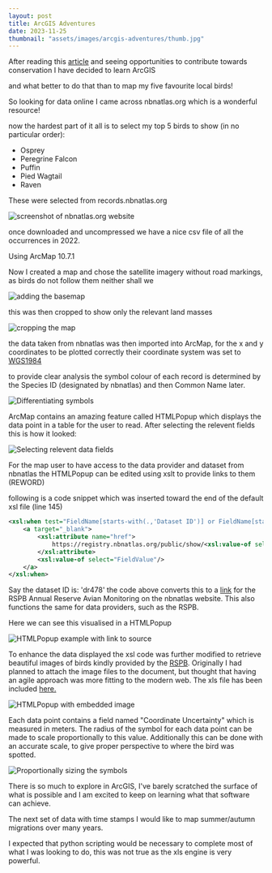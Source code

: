 ```yaml
---
layout: post
title: ArcGIS Adventures
date: 2023-11-25
thumbnail: "assets/images/arcgis-adventures/thumb.jpg"
---
```


After reading this [article](https://www.audubon.org/feature/aerial-odysseys-bird-migration-americas) and seeing opportunities to contribute towards conservation I have decided to learn ArcGIS

and what better to do that than to map my five favourite local birds!

So looking for data online I came across nbnatlas.org which is a wonderful resource!

now the hardest part of it all is to select my top 5 birds to show (in no particular order):

* Osprey
* Peregrine Falcon
* Puffin
* Pied Wagtail
* Raven

These were selected from records.nbnatlas.org

![screenshot of nbnatlas.org website](/assets/images/arcgis-adventures/1-downloading-data.PNG)

once downloaded and uncompressed we have a nice csv file of all the occurrences in 2022.

Using ArcMap 10.7.1

Now I created a map and chose the satellite imagery without road markings, as birds do not follow them neither shall we

![adding the basemap](/assets/images/arcgis-adventures/2-add-basemap.PNG)

this was then cropped to show only the relevant land masses

![cropping the map](/assets/images/arcgis-adventures/3-cropping-map.PNG)

the data taken from nbnatlas was then imported into ArcMap, for the x and y coordinates to be plotted correctly their coordinate system was set to [WGS1984](https://en.wikipedia.org/wiki/World_Geodetic_System) 

to provide clear analysis the symbol colour of each record is determined by the Species ID (designated by nbnatlas) and then Common Name later.

![Differentiating symbols](/assets/images/arcgis-adventures/4-different-symbols.PNG)

ArcMap contains an amazing feature called HTMLPopup which displays the data point in a table for the user to read. After selecting the relevent fields this is how it looked:

![Selecting relevent data fields](/assets/images/arcgis-adventures/5-selected-fields.PNG)

For the map user to have access to the data provider and dataset from nbnatlas the HTMLPopup can be edited using xslt to provide links to them (REWORD)

following is a code snippet which was inserted toward the end of the default xsl file (line 145)

```xml
<xsl:when test="FieldName[starts-with(.,'Dataset ID')] or FieldName[starts-with(.,'Data Provider ID')]">
    <a target="_blank"> 
        <xsl:attribute name="href">
            https://registry.nbnatlas.org/public/show/<xsl:value-of select="FieldValue"/>
        </xsl:attribute>
        <xsl:value-of select="FieldValue"/>
    </a>
</xsl:when>
```

Say the dataset ID is: 'dr478' the code above converts this to a [link](https://registry.nbnatlas.org/public/show/dr478) for the RSPB Annual Reserve Avian Monitoring on the nbnatlas website. This also functions the same for data providers, such as the RSPB.

Here we can see this visualised in a HTMLPopup

![HTMLPopup example with link to source](/assets/images/arcgis-adventures/6-link-to-source.PNG)

To enhance the data displayed the xsl code was further modified to retrieve beautiful images of birds kindly provided by the [RSPB](https://rspb.org.uk). Originally I had planned to attach the image files to the document, but thought that having an agile approach was more fitting to the modern web. The xls file has been included [here.](https://github.com/blubeam/blubeam.github.io/blob/main/assets/files/html-pop-up.xlst)

![HTMLPopup with embedded image](/assets/images/arcgis-adventures/7-embedded-image.PNG)

Each data point contains a field named "Coordinate Uncertainty" which is measured in meters. The radius of the symbol for each data point can be made to scale proportionally to this value. Additionally this can be done with an accurate scale, to give proper perspective to where the bird was spotted. 

![Proportionally sizing the symbols](/assets/images/arcgis-adventures/8-proportional-size.PNG)

There is so much to explore in ArcGIS, I've barely scratched the surface of what is possible and I am excited to keep on learning what that software can achieve.

The next set of data with time stamps I would like to map summer/autumn migrations over many years. 

I expected that python scripting would be necessary to complete most of what I was looking to do, this was not true as the xls engine is very powerful.
